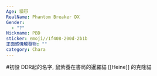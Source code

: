 ```yaml
---
Age: 貓🐱
RealName: Phantom Breaker DX
Gender:
  - "?"
Nickname: PBD
sticker: emoji//1f408-200d-2b1b
正面感情觸發物: ""
category: Chara
---
```

#初設 DDR起的名字, 鼠紫養在書局的暹羅貓
[[Heine]] 的克隆貓